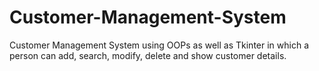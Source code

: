 # Customer-Management-System
Customer Management System using OOPs as well as Tkinter in which a person can add, search, modify, delete and show customer details.
